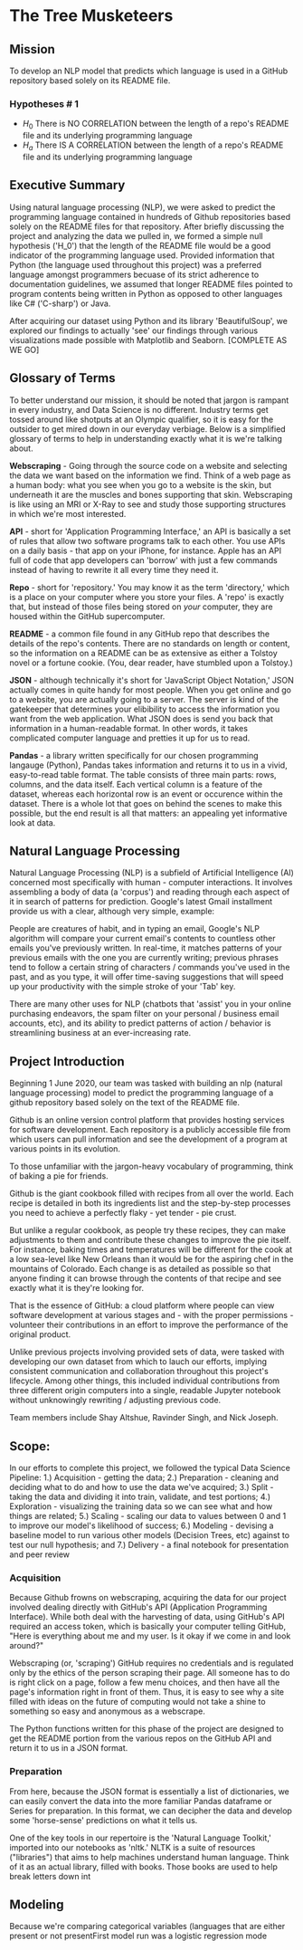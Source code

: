 # The Tree Musketeers

## Mission

To develop an NLP model that predicts which language is used in a GitHub repository based solely on its README file.

### Hypotheses # 1

- $H_0$ There is NO CORRELATION between the length of a repo's README file and its underlying programming language
- $H_a$ There IS A CORRELATION between the length of a repo's README file and its underlying programming language


## Executive Summary 

Using natural language processing (NLP), we were asked to predict the programming language contained in hundreds of Github repositories based solely on the README files for that repository.  After briefly discussing the project and analyzing the data we pulled in, we formed a simple null hypothesis ('H_0') that the length of the README file would be a good indicator of the programming language used.  Provided information that Python (the language used throughout this project) was a preferred language amongst programmers becuase of its strict adherence to documentation guidelines, we assumed that longer README files pointed to program contents being written in Python as opposed to other languages like C# ('C-sharp') or Java.

After acquiring our dataset using Python and its library 'BeautifulSoup', we explored our findings to actually 'see' our findings through various visualizations made possible with Matplotlib and Seaborn.  [COMPLETE AS WE GO]

## Glossary of Terms

To better understand our mission, it should be noted that jargon is rampant in every industry, and Data Science is no different.  Industry terms get tossed around like shotputs at an Olympic qualifier, so it is easy for the outsider to get mired down in our everyday verbiage.  Below is a simplified glossary of terms to help in understanding exactly what it is we're talking about.

**Webscraping** - Going through the source code on a website and selecting the data we want based on the information we find.  Think of a web page as a human body: what you see when you go to a website is the skin, but underneath it are the muscles and bones supporting that skin.  Webscraping is like using an MRI or X-Ray to see and study those supporting structures in which we're most interested.  

**API** - short for 'Application Programming Interface,' an API is basically a set of rules that allow two software programs talk to each other.  You use APIs on a daily basis - that app on your iPhone, for instance.  Apple has an API full of code that app developers can 'borrow' with just a few commands instead of having to rewrite it all every time they need it.

**Repo** - short for 'repository.'  You may know it as the term 'directory,' which is a place on your computer where you store your files.  A 'repo' is exactly that, but instead of those files being stored on *your* computer, they are housed within the GitHub supercomputer.

**README** - a common file found in any GitHub repo that describes the details of the repo's contents.  There are no standards on length or content, so the information on a README can be as extensive as either a Tolstoy novel or a fortune cookie.  (You, dear reader, have stumbled upon a Tolstoy.)

**JSON** - although technically it's short for 'JavaScript Object Notation,' JSON actually comes in quite handy for most people.  When you get online and go to a website, you are actually going to a server.  The server is kind of the gatekeeper that determines your elibibility to access the information you want from the web application.  What JSON does is send you back that information in a human-readable format.  In other words, it takes complicated computer language and pretties it up for us to read.

**Pandas** - a library written specifically for our chosen programming langauge (Python), Pandas takes information and returns it to us in a vivid, easy-to-read table format.  The table consists of three main parts: rows, columns, and the data itself.  Each vertical column is a feature of the dataset, whereas each horizontal row is an event or occurence within the dataset.  There is a whole lot that goes on behind the scenes to make this possible, but the end result is all that matters: an appealing yet informative look at data.

## Natural Language Processing 

Natural Language Processing (NLP) is a subfield of Artificial Intelligence (AI) concerned most specifically with human - computer interactions.  It involves assembling a body of data (a 'corpus') and reading through each aspect of it in search of patterns for prediction.  Google's latest Gmail installment provide us with a clear, although very simple, example:

People are creatures of habit, and in typing an email, Google's NLP algorithm will compare your current email's contents to countless other emails you've previously written.  In real-time, it matches patterns of your previous emails with the one you are currently writing;  previous phrases tend to follow a certain string of characters / commands you've used in the past, and as you type, it will offer time-saving suggestions that will speed up your productivity with the simple stroke of your 'Tab' key.

There are many other uses for NLP (chatbots that 'assist' you in your online purchasing endeavors, the spam filter on your personal / business email accounts, etc), and its ability to predict patterns of action / behavior is streamlining business at an ever-increasing rate.

## Project Introduction

Beginning 1 June 2020, our team was tasked with building an nlp (natural language processing) model to predict the programming language of a github repository based solely on the text of the README file. 

Github is an online version control platform that provides hosting services for software development.  Each repository is a publicly accessible file from which users can pull information and see the development of a program at various points in its evolution.

To those unfamiliar with the jargon-heavy vocabulary of programming, think of baking a pie for friends.  

Github is the giant cookbook filled with recipes from all over the world.  Each recipe is detailed in both its ingredients list and the step-by-step processes you need to achieve a perfectly flaky - yet tender - pie crust.

But unlike a regular cookbook, as people try these recipes, they can make adjustments to them and contribute these changes to improve the pie itself.  For instance, baking times and temperatures will be different for the cook at a low sea-level like New Orleans than it would be for the aspiring chef in the mountains of Colorado.  Each change is as detailed as possible so that anyone finding it can browse through the contents of that recipe and see exactly what it is they're looking for.  

That is the essence of GitHub: a cloud platform where people can view software development at various stages and - with the proper permissions - volunteer their contributions in an effort to improve the performance of the original product.  

Unlike previous projects involving provided sets of data, were tasked with developing our own dataset from which to lauch our efforts, implying consistent communication and collaboration throughout this project's lifecycle.  Among other things, this included individual contributions from three different origin computers into a single, readable Jupyter notebook without unknowingly rewriting / adjusting previous code.  

Team members include Shay Altshue, Ravinder Singh, and Nick Joseph.

## Scope:

In our efforts to complete this project, we followed the typical Data Science Pipeline:
    1.) Acquisition - getting the data;
    2.) Preparation - cleaning and deciding what to do and how to use the data we've acquired;
    3.) Split - taking the data and dividing it into train, validate, and test portions; 
    4.) Exploration - visualizing the training data so we can see what and how things are related; 
    5.) Scaling - scaling our data to values between 0 and 1 to improve our model's likelihood of success; 
    6.) Modeling - devising a baseline model to run various other models (Decision Trees, etc) against to test our null hypothesis; and
    7.) Delivery - a final notebook for presentation and peer review 

### Acquisition

Because Github frowns on webscraping, acquiring the data for our project involved dealing directly with GitHub's API (Application Programming Interface).  While both deal with the harvesting of data, using GitHub's API required an access token, which is basically your computer telling GitHub, "Here is everything about me and my user.  Is it okay if we come in and look around?"  

Webscraping (or, 'scraping') GitHub requires no credentials and is regulated only by the ethics of the person scraping their page.  All someone has to do is right click on a page, follow a few menu choices, and then have all the page's information right in front of them.  Thus, it is easy to see why a site filled with ideas on the future of computing would not take a shine to something so easy and anonymous as a webscrape.

The Python functions written for this phase of the project are designed to get the README portion from the various repos on the GitHub API and return it to us in a JSON format.  

### Preparation

From here, because the JSON format is essentially a list of dictionaries, we can easily convert the data into the more familiar Pandas dataframe or Series for preparation.  In this format, we can decipher the data and develop some 'horse-sense' predictions on what it tells us.   

One of the key tools in our repertoire is the 'Natural Language Toolkit,' imported into our notebooks as 'nltk.'  NLTK is a suite of resources ("libraries") that aims to help machines understand human language.  Think of it as an actual library, filled with books.  Those books are used to help break letters down int


## Modeling

Because we're comparing categorical variables (languages that are either present or not presentFirst model run was a logistic regression mode 